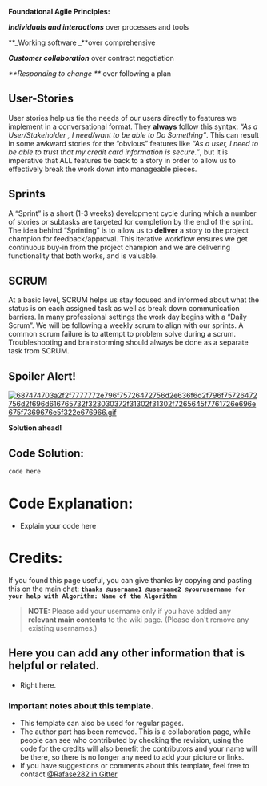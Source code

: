**Foundational Agile Principles:**

**_Individuals and interactions_** over processes and tools

**_Working software _**over comprehensive

_**Customer collaboration**_ over contract negotiation

_**Responding to change **_ over following a plan




## User-Stories
User stories help us tie the needs of our users directly to features we implement in a
conversational format. They **always** follow this syntax: _“As a User/Stakeholder , I need/want to be able to Do Something”_. This can result in some awkward stories for the “obvious” features like _“As a user, I need to be able to trust that my credit card information is secure.”_, but it is imperative that ALL features tie back to a story in order to allow us to effectively break the work down into manageable pieces.

## Sprints
A “Sprint” is a short (1-3 weeks) development cycle during which a number of stories or subtasks are targeted for completion by the end of the sprint. The idea behind “Sprinting” is to allow us to **deliver** a story to the project champion for feedback/approval. This iterative workflow ensures we get continuous buy-in from the project champion and we are delivering functionality that both works, and is valuable.

## SCRUM
At a basic level, SCRUM helps us stay focused and informed about what the status is on each assigned task as well as break down communication barriers. In many professional settings the work day begins with a “Daily Scrum”.  We will be following a weekly scrum to align with our sprints.  A common scrum failure is to attempt to problem solve during a scrum. Troubleshooting and brainstorming should always be done as a separate task from SCRUM.

## Spoiler Alert!
[![687474703a2f2f7777772e796f75726472756d2e636f6d2f796f75726472756d2f696d616765732f323030372f31302f31302f7265645f7761726e696e675f7369676e5f322e676966.gif](https://files.gitter.im/FreeCodeCamp/Wiki/nlOm/thumb/687474703a2f2f7777772e796f75726472756d2e636f6d2f796f75726472756d2f696d616765732f323030372f31302f31302f7265645f7761726e696e675f7369676e5f322e676966.gif)](https://files.gitter.im/FreeCodeCamp/Wiki/nlOm/687474703a2f2f7777772e796f75726472756d2e636f6d2f796f75726472756d2f696d616765732f323030372f31302f31302f7265645f7761726e696e675f7369676e5f322e676966.gif)

**Solution ahead!**

## Code Solution:

```js
code here
```

# Code Explanation:
- Explain your code here

# Credits:
If you found this page useful, you can give thanks by copying and pasting this on the main chat:  **`thanks @username1 @username2 @yourusername for your help with Algorithm: Name of the Algorithm`**

> **NOTE:** Please add your username only if you have added any **relevant main contents** to the wiki page. (Please don't remove any existing usernames.)

## Here you can add any other information that is helpful or related.
- Right here.

### Important notes about this template.
- This template can also be used for regular pages.
- The author part has been removed. This is a collaboration page, while people can see who contributed by checking the revision, using the code for the credits will also benefit the contributors and your name will be there, so there is no longer any need to add your picture or links.
- If you have suggestions or comments about this template, feel free to contact [@Rafase282 in Gitter](https://gitter.im/Rafase282)